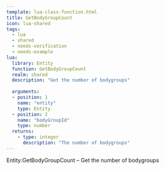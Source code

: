 ```yaml
---
template: lua-class-function.html
title: GetBodyGroupCount
icon: lua-shared
tags:
  - lua
  - shared
  - needs-verification
  - needs-example
lua:
  library: Entity
  function: GetBodyGroupCount
  realm: shared
  description: "Get the number of bodygroups"
  
  arguments:
  - position: 1
    name: "entity"
    type: Entity
  - position: 2
    name: "bodyGroupId"
    type: number
  returns:
    - type: integer
      description: "The number of bodygroups"
---
```


<div class="lua__search__keywords">
Entity:GetBodyGroupCount &#x2013; Get the number of bodygroups
</div>
